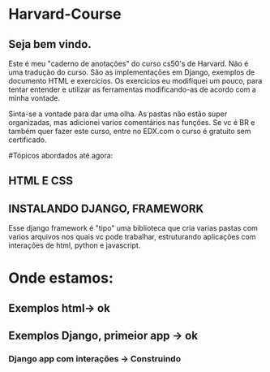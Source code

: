 # Harvard-Course
## Seja bem vindo.
Este é meu "caderno de anotações" do curso cs50's de Harvard.
Não é uma tradução do curso. São as implementações em Django, exemplos de documento HTML e exercicios.
Os exercicios eu modifiquei um pouco, para tentar entender e utilizar as ferramentas modificando-as de acordo com a minha vontade.

Sinta-se a vontade para dar uma olha.
As pastas não estão super organizadas, mas adicionei varios comentários nas funções.
Se vc é BR e também quer fazer este curso, entre no EDX.com o curso é gratuito sem certificado.

#Tópicos abordados até agora:
## HTML E CSS
## INSTALANDO DJANGO, FRAMEWORK
Esse django framework é "tipo" uma biblioteca que cria varias pastas com varios arquivos nos quais vc pode trabalhar, estruturando aplicações com interações
de html, python e javascript.
# Onde estamos:
## Exemplos html-> ok
## Exemplos Django, primeior app ->  ok
### Django app com interações -> Construindo
